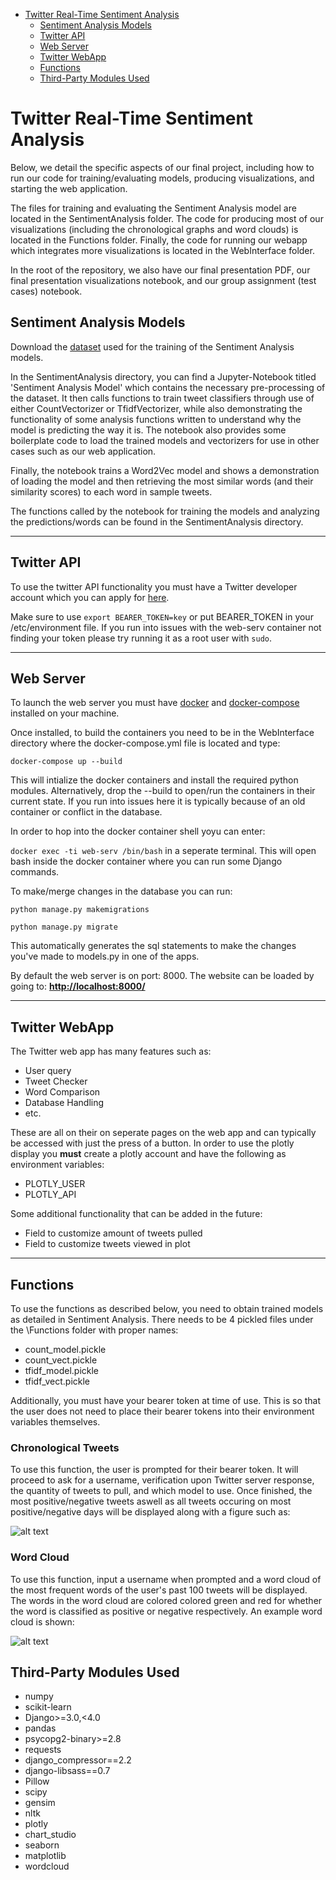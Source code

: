 - [Twitter Real-Time Sentiment Analysis](#twitter-real-time-sentiment-analysis)
  * [Sentiment Analysis Models](#sentiment-analysis-models)
  * [Twitter API](#twitter-api)
  * [Web Server](#web-server)
  * [Twitter WebApp](#twitter-webapp)
  * [Functions](#functions)
  * [Third-Party Modules Used](#third-party-modules-used)


# Twitter Real-Time Sentiment Analysis

Below, we detail the specific aspects of our final project, including how to run our code for training/evaluating models, producing visualizations, and starting the web application. 

The files for training and evaluating the Sentiment Analysis model are located in the SentimentAnalysis folder. The code for producing most of our visualizations (including the chronological graphs and word clouds) is located in the Functions folder. Finally, the code for running our webapp which integrates more visualizations is located in the WebInterface folder. 

In the root of the repository, we also have our final presentation PDF, our final presentation visualizations notebook, and our group assignment (test cases) notebook.

## Sentiment Analysis Models
Download the [dataset](https://www.kaggle.com/kazanova/sentiment140) used for the training of the Sentiment Analysis models. 

In the SentimentAnalysis directory, you can find a Jupyter-Notebook titled 'Sentiment Analysis Model' which contains the necessary pre-processing of the dataset. It then calls functions to train tweet classifiers through use of either CountVectorizer or TfidfVectorizer, while also demonstrating the functionality of some analysis functions written to understand why the model is predicting the way it is. The notebook also provides some boilerplate code to load the trained models and vectorizers for use in other cases such as our web application. 

Finally, the notebook trains a Word2Vec model and shows a demonstration of loading the model and then retrieving the most similar words (and their similarity scores) to each word in sample tweets. 

The functions called by the notebook for training the models and analyzing the predictions/words can be found in the SentimentAnalysis directory. 

---

## Twitter API
To use the twitter API functionality you must have a Twitter developer account which you can apply for [here](https://developer.twitter.com/en/apply-for-access).

Make sure to use `export BEARER_TOKEN=key` or put BEARER_TOKEN in your /etc/environment file.
If you run into issues with the web-serv container not finding your token please try running it as a root user with `sudo`.

---

## Web Server
To launch the web server you must have [docker](https://docs.docker.com/desktop/) and [docker-compose](https://docs.docker.com/compose/) installed on your machine.

Once installed, to build the containers you need to be in the WebInterface directory where the docker-compose.yml file is located and type:

`docker-compose up --build`

This will intialize the docker containers and install the required python modules. Alternatively, drop the --build to open/run the containers in their current state. If you run into issues here it is typically because of an old container or conflict in the database.

In order to hop into the docker container shell yoyu can enter:

`docker exec -ti web-serv /bin/bash` in a seperate terminal. This will open bash inside the docker container where you can run some Django commands.

To make/merge changes in the database you can run:

`python manage.py makemigrations`

`python manage.py migrate`

This automatically generates the sql statements to make the changes you've made to models.py in one of the apps.

By default the web server is on port: 8000.
The website can be loaded by going to: [**http://localhost:8000/**](http://localhost:8000/)

---

## Twitter WebApp
The Twitter web app has many features such as:
- User query
- Tweet Checker
- Word Comparison
- Database Handling
- etc.

These are all on their on seperate pages on the web app and can typically be accessed with just the press of a button.
In order to use the plotly display you **must** create a plotly account and have the following as environment variables:

- PLOTLY_USER
- PLOTLY_API

Some additional functionality that can be added in the future:
- Field to customize amount of tweets pulled
- Field to customize tweets viewed in plot


---

## Functions
To use the functions as described below, you need to obtain trained models as detailed in Sentiment Analysis. There needs to be 4 pickled files under the \Functions folder with proper names:

* count_model.pickle
* count_vect.pickle
* tfidf_model.pickle
* tfidf_vect.pickle

Additionally, you must have your bearer token at time of use. This is so that the user does not need to place their bearer tokens into their environment variables themselves.
### Chronological Tweets
To use this function, the user is prompted for their bearer token. It will proceed to ask for a username, verification upon Twitter server response, the quantity of tweets to pull, and which model to use. Once finished, the most positive/negative tweets aswell as all tweets occuring on most positive/negative days will be displayed along with a figure such as:

![alt text](https://github.com/whistlepark/ECE-143-Team4/blob/main/ReadmeImages/fox5sandiego.png?raw=true)

### Word Cloud
To use this function, input a username when prompted and a word cloud of the most frequent words of the user's past 100 tweets will be displayed. The words in the word cloud are colored colored green and red for whether the word is classified as positive or negative respectively. An example word cloud is shown:

![alt text](https://github.com/whistlepark/ECE-143-Team4/blob/main/ReadmeImages/wc_kardashian.png?raw=true)

## Third-Party Modules Used
- numpy
- scikit-learn
- Django>=3.0,<4.0
- pandas
- psycopg2-binary>=2.8
- requests
- django_compressor==2.2
- django-libsass==0.7
- Pillow
- scipy
- gensim
- nltk
- plotly
- chart_studio
- seaborn
- matplotlib
- wordcloud
